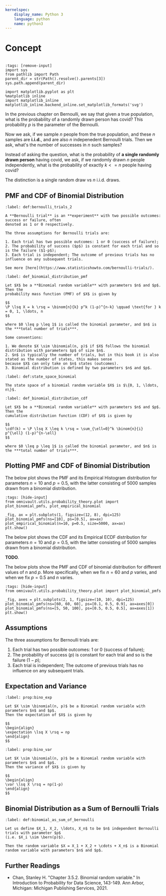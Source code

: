 ```yaml
---
kernelspec:
    display_name: Python 3
    language: python
    name: python3
---
```


# Concept

```{contents}
```

```{code-cell} ipython3
:tags: [remove-input]
import sys
from pathlib import Path
parent_dir = str(Path().resolve().parents[3])
sys.path.append(parent_dir)

import matplotlib.pyplot as plt
%matplotlib inline
import matplotlib_inline
matplotlib_inline.backend_inline.set_matplotlib_formats('svg')
```

In the previous chapter on Bernoulli, we say that given a true population, what
is the probability of a randomly drawn person has covid? This probability $p$ is
the parameter of the Bernoulli.

Now we ask, if we sample $n$ people from the true population, and these $n$
samples are **i.i.d.**, and are also $n$ indepenedent Bernoulli trials. Then we
ask, what's the number of successes in $n$ such samples?

Instead of asking the question, what is the probability of **a single randomly
drawn person** having covid, we ask, if we randomly drawn $n$ people
independently, what is the probability of exactly $k <= n$ people having covid?

The distinction is a single random draw vs $n$ i.i.d. draws.

## PMF and CDF of Binomial Distribution

```{prf:definition} Bernoulli Trials
:label: def:bernoulli_trials_2

A **Bernoulli trial** is an **experiment** with two possible outcomes: success or failure, often
denoted as 1 or 0 respectively.

The three assumptions for Bernoulli trials are:

1. Each trial has two possible outcomes: 1 or 0 (success of failure);
2. The probability of success ($p$) is constant for each trial and so is the failure ($1-p$);
3. Each trial is independent; The outcome of previous trials has no influence on any subsequent trials.

See more [here](https://www.statisticshowto.com/bernoulli-trials/).
```

```{prf:definition} Binomial Distribution (PMF)
:label: def_binomial_distribution_pmf

Let $X$ be a **Binomial random variable** with parameters $n$ and $p$. Then the
probability mass function (PMF) of $X$ is given by

$$
\P \lsq X = k \rsq = \binom{n}{k} p^k (1-p)^{n-k} \qquad \text{for } k = 0, 1, \ldots, n
$$

where $0 \leq p \leq 1$ is called the binomial parameter, and $n$ is the ***total number of trials***.

Some conventions:

1. We denote $X \sim \binomial(n, p)$ if $X$ follows the binomial distribution with parameters $p$ of size $n$.
2. $n$ is typically the number of trials, but in this book it is also stated as the number of states, this makes sense
because $X$ can only take on $n$ states (outcomes).
3. Binomial distribution is defined by two parameters $n$ and $p$.
```

```{prf:definition} The State Space of Binomial Distribution
:label: def:state_space_binomial

The state space of a binomial random variable $X$ is $\{0, 1, \ldots, n\}$.
```

```{prf:definition} Binomial Distribution (CDF)
:label: def_binomial_distribution_cdf

Let $X$ be a **Binomial random variable** with parameters $n$ and $p$. Then the
cumulative distribution function (CDF) of $X$ is given by

$$
\cdf(k) = \P \lsq X \leq k \rsq = \sum_{\ell=0}^k \binom{n}{i} p^{\ell} (1-p)^{n-\ell}
$$

where $0 \leq p \leq 1$ is called the binomial parameter, and $n$ is the ***total number of trials***.
```

## Plotting PMF and CDF of Binomial Distribution

The below plot shows the PMF and its Empirical Histogram distribution for
parameters $n=10$ and $p=0.5$, with the latter consisting of 5000 samples drawn
from a binomial distribution.

```{code-cell} ipython3
:tags: [hide-input]
from omnivault.utils.probability_theory.plot import plot_binomial_pmfs, plot_empirical_binomial

_fig, ax = plt.subplots(1, figsize=(12, 8), dpi=125)
plot_binomial_pmfs(ns=[10], ps=[0.5], ax=ax)
plot_empirical_binomial(n=10, p=0.5, size=5000, ax=ax)
plt.show()
```

The below plot shows the CDF and its Empirical ECDF distribution for parameters
$n=10$ and $p=0.5$, with the latter consisting of 5000 samples drawn from a
binomial distribution.

**TODO**.

The below plots show the PMF and CDF of binomial distribution for different
values of $n$ and $p$. More specifically, when we fix $n=60$ and $p$ varies, and
when we fix $p=0.5$ and $n$ varies.

```{code-cell} ipython3
:tags: [hide-input]
from omnivault.utils.probability_theory.plot import plot_binomial_pmfs

_fig, axes = plt.subplots(2, 1, figsize=(10, 10), dpi=125)
plot_binomial_pmfs(ns=[60, 60, 60], ps=[0.1, 0.5, 0.9], ax=axes[0])
plot_binomial_pmfs(ns=[5, 50, 100], ps=[0.5, 0.5, 0.5], ax=axes[1])
plt.show()
```

## Assumptions

The three assumptions for Bernoulli trials are:

1. Each trial has two possible outcomes: 1 or 0 (success of failure);
2. The probability of success ($p$) is constant for each trial and so is the
   failure ($1-p$);
3. Each trial is independent; The outcome of previous trials has no influence on
   any subsequent trials.

## Expectation and Variance

```{prf:property} Expectation of Binomial Distribution
:label: prop:bino_exp

Let $X \sim \binomial(n, p)$ be a Binomial random variable with parameters $n$ and $p$.
Then the expectation of $X$ is given by

$$
\begin{align}
\expectation \lsq X \rsq = np
\end{align}
$$
```

```{prf:property} Variance of Binomial Distribution
:label: prop:bino_var

Let $X \sim \binomial(n, p)$ be a Binomial random variable with parameters $n$ and $p$.
Then the variance of $X$ is given by

$$
\begin{align}
\var \lsq X \rsq = np(1-p)
\end{align}
$$
```

## Binomial Distribution as a Sum of Bernoulli Trials

```{prf:definition} Binomial Distribution as a Sum of Bernoulli Trials
:label: def:binomial_as_sum_of_bernoulli

Let us define $X_1, X_2, \ldots, X_n$ to be $n$ independent Bernoulli trials with parameter $p$
(i.e. $X_i \sim \bern(p)$).

Then the random variable $X = X_1 + X_2 + \cdots + X_n$ is a Binomial random variable with parameters $n$ and $p$.
```

## Further Readings

-   Chan, Stanley H. "Chapter 3.5.2. Binomial random variable." In Introduction
    to Probability for Data Science, 143-149. Ann Arbor, Michigan: Michigan
    Publishing Services, 2021.
